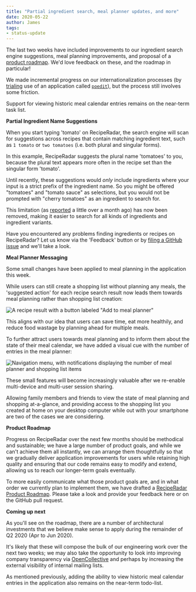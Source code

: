 ```yaml
---
title: "Partial ingredient search, meal planner updates, and more"
date: 2020-05-22
author: James
tags:
- status-update
---
```

The last two weeks have included improvements to our ingredient search engine suggestions, meal planning improvements, and proposal of a [product roadmap](https://github.com/openculinary/company/pull/4). We'd love feedback on these, and the roadmap in particular!

We made incremental progress on our internationalization processes (by [trialing](https://github.com/openculinary/internationalization/pull/16) use of an application called [`poedit`](https://poedit.net/)), but the process still involves some friction.

Support for viewing historic meal calendar entries remains on the near-term task list.

**Partial Ingredient Name Suggestions**

When you start typing 'tomato' on RecipeRadar, the search engine will scan for suggestions across recipes that contain matching ingredient text, such as `1 tomato` or `two tomatoes` (i.e. both plural and singular forms).

In this example, RecipeRadar suggests the plural name 'tomatoes' to you, because the plural text appears more often in the recipe set than the singular form 'tomato'.

Until recently, these suggestions would _only_ include ingredients where your input is a strict prefix of the ingredient name. So you might be offered "tomatoes" and "tomato sauce" as selections, but you would not be prompted with "cherry tomatoes" as an ingredient to search for.

This limitation (as [reported](https://github.com/openculinary/frontend/issues/90) a little over a month ago) has now been removed, making it easier to search for all kinds of ingredients and ingredient variants.

Have you encountered any problems finding ingredients or recipes on RecipeRadar? Let us know via the 'Feedback' button or by [filing a GitHub issue](https://github.com/openculinary/frontend/issues/new) and we'll take a look.

**Meal Planner Messaging**

Some small changes have been applied to meal planning in the application this week.

While users can still create a shopping list without planning any meals, the 'suggested action' for each recipe search result now leads them towards meal planning rather than shopping list creation:

![A recipe result with a button labeled "Add to meal planner"](/images/call-to-action.png)

This aligns with our idea that users can save time, eat more healthily, and reduce food wastage by planning ahead for multiple meals.

To further attract users towards meal planning and to inform them about the state of their meal calendar, we have added a visual cue with the number of entries in the meal planner:

![Navigation menu, with notifications displaying the number of meal planner and shopping list items](/images/meal-planner-cue.png)

These small features will become increasingly valuable after we re-enable multi-device and multi-user session sharing.

Allowing family members and friends to view the state of meal planning and shopping at-a-glance, and providing access to the shopping list you created at home on your desktop computer while out with your smartphone are two of the cases we are considering.

**Product Roadmap**

Progress on RecipeRadar over the next few months should be methodical and sustainable; we have a large number of product goals, and while we can't achieve them all instantly, we can arrange them thoughtfully so that we gradually deliver application improvements for users while retaining high quality and ensuring that our code remains easy to modify and extend, allowing us to reach our longer-term goals eventually.

To more easily communicate what those product goals are, and in what order we currently plan to implement them, we have drafted a [RecipeRadar Product Roadmap](https://github.com/openculinary/company/pull/4). Please take a look and provide your feedback here or on the GitHub pull request.

**Coming up next**

As you'll see on the roadmap, there are a number of architectural investments that we believe make sense to apply during the remainder of Q2 2020 (Apr to Jun 2020).

It's likely that these will compose the bulk of our engineering work over the next two weeks; we may also take the opportunity to look into improving company transparency via [OpenCollective](https://opencollective.com/) and perhaps by increasing the external visibility of internal mailing lists.

As mentioned previously, adding the ability to view historic meal calendar entries in the application also remains on the near-term todo-list.
